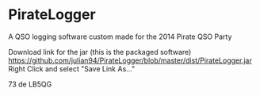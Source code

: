 PirateLogger
============

A QSO logging software custom made for the 2014 Pirate QSO Party

Download link for the jar (this is the packaged software)
https://github.com/julian94/PirateLogger/blob/master/dist/PirateLogger.jar
Right Click and select "Save Link As..."


73 de LB5QG
